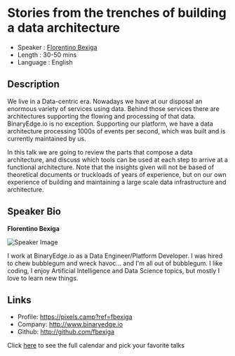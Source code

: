 Stories from the trenches of building a data architecture
=======================================

* Speaker   : [Florentino Bexiga](https://pixels.camp/fbexiga)
* Length    : 30-50 mins
* Language  : English

Description
-----------

We live in a Data-centric era. Nowadays we have at our disposal an enormous variety of services using data. Behind those services there are architectures supporting the flowing and processing of that data. BinaryEdge.io is no exception. Supporting our platform, we have a data architecture processing 1000s of events per second, which was built and is currently maintained by us.

In this talk we are going to review the parts that compose a data architecture, and discuss which tools can be used at each step to arrive at a functional architecture. Note that the insights given will not be based of theoretical documents or truckloads of years of experience, but on our own experience of building and maintaining a large scale data infrastructure and architecture.

Speaker Bio
-----------

**Florentino Bexiga**

![Speaker Image](https://media.licdn.com/mpr/mpr/shrinknp_400_400/AAEAAQAAAAAAAAf-AAAAJDVhNzdiMGQyLTA4YzYtNDllNi1hOGQ5LTY2MDkxZGZlZDdhNg.jpg)

I work at BinaryEdge.io as a Data Engineer/Platform Developer. I was hired to chew bubblegum and wreck havoc... and I'm all out of bubblegum. I like coding, I enjoy Artificial Intelligence and Data Science topics, but mostly I love to learn new things.

Links
-----

* Profile: https://pixels.camp?ref=fbexiga
* Company: http://www.binaryedge.io
* Github: http://github.com/fbexiga

Click [here][1] to see the full calendar and pick your favorite talks

[1]: https://pixels.camp/schedule/
